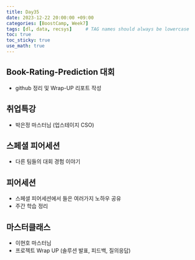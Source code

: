 ```yaml
---
title: Day35
date: 2023-12-22 20:00:00 +09:00
categories: [BoostCamp, Week7]
tags: [dl, data, recsys]     # TAG names should always be lowercase
toc: true
toc_sticky: true
use_math: true
---
```


## Book-Rating-Prediction 대회
- github 정리 및 Wrap-UP 리포트 작성

## 취업특강
- 박은정 마스터님 (업스테이지 CSO)

## 스페셜 피어세션
- 다른 팀들의 대회 경험 이야기

## 피어세션
- 스페셜 피어세션에서 들은 여러가지 노하우 공유
- 주간 학습 정리

## 마스터클래스
- 이현호 마스터님
- 프로젝트 Wrap UP (솔루션 발표, 피드백, 질의응답)